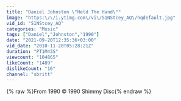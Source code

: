 ```yaml
---
title: "Daniel Johnston \"Held The Hand\""
image: "https:\/\/i.ytimg.com\/vi\/S1NStcey_AQ\/hqdefault.jpg"
vid_id: "S1NStcey_AQ"
categories: "Music"
tags: ["Daniel","Johnston","1990"]
date: "2021-09-20T12:35:36+03:00"
vid_date: "2010-11-20T05:28:21Z"
duration: "PT1M43S"
viewcount: "104865"
likeCount: "1489"
dislikeCount: "16"
channel: "sbritt"
---
```

{% raw %}From 1990 © 1990 Shimmy Disc{% endraw %}
